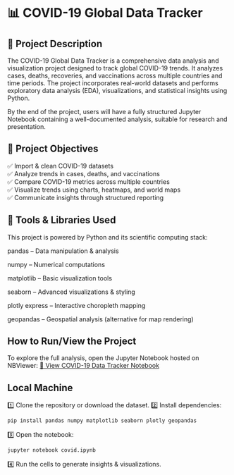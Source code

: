 # 📊 COVID-19 Global Data Tracker
## 📝 Project Description
The COVID-19 Global Data Tracker is a comprehensive data analysis and visualization project designed to track global COVID-19 trends. It analyzes cases, deaths, recoveries, and vaccinations across multiple countries and time periods. The project incorporates real-world datasets and performs exploratory data analysis (EDA), visualizations, and statistical insights using Python.

By the end of the project, users will have a fully structured Jupyter Notebook containing a well-documented analysis, suitable for research and presentation.

## 🚩 Project Objectives
✅ Import & clean COVID-19 datasets<br> ✅ Analyze trends in cases, deaths, and vaccinations<br> ✅ Compare COVID-19 metrics across multiple countries<br>✅ Visualize trends using charts, heatmaps, and world maps<br> ✅ Communicate insights through structured reporting

## 🔧 Tools & Libraries Used
This project is powered by Python and its scientific computing stack:

pandas – Data manipulation & analysis

numpy – Numerical computations

matplotlib – Basic visualization tools

seaborn – Advanced visualizations & styling

plotly express – Interactive choropleth mapping

geopandas – Geospatial analysis (alternative for map rendering)

## How to Run/View the Project
To explore the full analysis, open the Jupyter Notebook hosted on NBViewer: [🔗 View COVID-19 Data Tracker Notebook](https://nbviewer.org/github/purpleknight/PLPFinalPython/blob/main/covid.ipynb)

## Local Machine 
1️⃣ Clone the repository or download the dataset. 2️⃣ Install dependencies:

```bash
pip install pandas numpy matplotlib seaborn plotly geopandas
```
3️⃣ Open the notebook:

```bash
jupyter notebook covid.ipynb
```
4️⃣ Run the cells to generate insights & visualizations.
